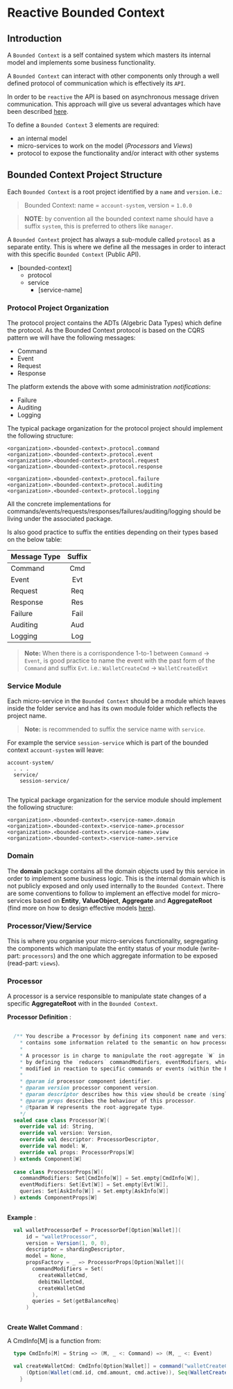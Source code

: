 # Reactive Bounded Context

## Introduction

A `Bounded Context` is a self contained system which masters its internal model and implements some business functionality.

A `Bounded Context` can interact with other components only through a well defined protocol of communication
which is effectively its `API`.

In order to be `reactive` the API is based on asynchronous message driven communication. This approach will give us several advantages
 which have been described [here](TODO).
 
To define a `Bounded Context` 3 elements are required:
 
 - an internal model
 - micro-services to work on the model (_Processors_ and _Views_)
 - protocol to expose the functionality and/or interact with other systems

  
## Bounded Context Project Structure

Each `Bounded Context` is a root project identified by a `name` and `version`.
i.e.:
> Bounded Context: name = `account-system`, version = `1.0.0`

> **NOTE**: by convention all the bounded context name should have a suffix `system`, this is preferred to others like `manager`.

A `Bounded Context` project has always a sub-module called `protocol` as a separate entity. This is where we define
all the messages in order to interact with this specific `Bounded Context` (Public API).


- [bounded-context]
  - protocol
  - service
    - [service-name]
    
### Protocol Project Organization

The protocol project contains the ADTs (Algebric Data Types) which define the protocol. As the Bounded Context protocol is based on the CQRS
pattern we will have the following messages:

- Command
- Event
- Request
- Response

The platform extends the above with some administration *notifications*:

- Failure
- Auditing
- Logging

The typical package organization for the protocol project should implement the following structure:

```
<organization>.<bounded-context>.protocol.command
<organization>.<bounded-context>.protocol.event
<organization>.<bounded-context>.protocol.request
<organization>.<bounded-context>.protocol.response

<organization>.<bounded-context>.protocol.failure
<organization>.<bounded-context>.protocol.auditing
<organization>.<bounded-context>.protocol.logging
```

All the concrete implementations for commands/events/requests/responses/failures/auditing/logging should be 
living under the associated package.

Is also good practice to suffix the entities depending on their types based on the below table:

| Message Type        | Suffix |
| ------------------- |:------:|
| Command             | Cmd    |
| Event               | Evt    |
| Request             | Req    |
| Response            | Res    |
| Failure             | Fail   |
| Auditing            | Aud    |
| Logging             | Log    |

> **Note:** When there is a corrispondence 1-to-1 between `Command` -> `Event`, is good practice
> to name the event with the past form of the `Command` and suffix `Evt`. i.e.:
> `WalletCreateCmd` -> `WalletCreatedEvt`

### Service Module

Each micro-service in the `Bounded Context` should be a module which leaves inside the folder service and has its own module folder
which reflects the project name.

> **Note:** is recommended to suffix the service name with `service`.

For example the service `session-service` which is part of the bounded context `account-system` will leave:

```
account-system/
  . . .
  service/
    session-service/
    
```

The typical package organization for the service module should implement the following structure:

```
<organization>.<bounded-context>.<service-name>.domain
<organization>.<bounded-context>.<service-name>.processor
<organization>.<bounded-context>.<service-name>.view
<organization>.<bounded-context>.<service-name>.service
```

### Domain
 The __domain__ package contains all the domain objects used by this service in order to implement some business logic. 
 This is the internal domain which is not publicly exposed and only used internally to the `Bounded Context`.
 There are some conventions to follow to implement an effective model for micro-services based on __Entity__, __ValueObject__, 
 __Aggregate__ and __AggregateRoot__ (find more on how to design effective models [here](TODO)).
 
 
### Processor/View/Service
  This is where you organise your micro-services functionality, segregating the components which manipulate the entity status of your
  module (write-part: `processors`) and the one which aggregate information to be exposed (read-part: `views`).
  
### Processor
  
  A processor is a service responsible to manipulate state changes of a specific __AggregateRoot__ with in the `Bounded Context`.
  
  __Processor Definition__ :
  
```scala
 
  /** You describe a Processor by defining its component name and version, a descriptor which
    * contains some information related to the semantic on how processors are created (singleton, entity etc...)
    *
    * A processor is in charge to manipulate the root-aggregate `W` in order to guarantee consistence, this is done
    * by defining the `reducers` commandModifiers, eventModifiers, which describes how the root-aggregate should be
    * modified in reaction to specific commands or events (within the ProcessorProps[W].
    *
    * @param id processor component identifier.
    * @param version processor component version.
    * @param descriptor describes how this view should be create (singleton, per entity id etc...).
    * @param props describes the behaviour of this processor.
    * @tparam W represents the root-aggregate type.
    */
  sealed case class Processor[W](
    override val id: String,
    override val version: Version,
    override val descriptor: ProcessorDescriptor,
    override val model: W,
    override val props: ProcessorProps[W]
  ) extends Component[W]
  
  case class ProcessorProps[W](
    commandModifiers: Set[CmdInfo[W]] = Set.empty[CmdInfo[W]],
    eventModifiers: Set[Evt[W]] = Set.empty[Evt[W]],
    queries: Set[AskInfo[W]] = Set.empty[AskInfo[W]]
  ) extends ComponentProps[W]
  
```
  
  __Example__ :
  
```scala
  val walletProcessorDef = ProcessorDef[Option[Wallet]](
      id = "walletProcessor",
      version = Version(1, 0, 0),
      descriptor = shardingDescriptor,
      model = None,
      propsFactory = _ => ProcessorProps[Option[Wallet]](
        commandModifiers = Set(
          createWalletCmd,
          debitWalletCmd,
          createWalletCmd
        ),
        queries = Set(getBalanceReq)
      )
      
```
  
  __Create Wallet Command__ :
  
  A CmdInfo[M] is a function from:
```scala
  type CmdInfo[M] = String => (M, _ <: Command) => (M, _ <: Event)
```
  
```scala
  val createWalletCmd: CmdInfo[Option[Wallet]] = command("walletCreateCmd") { (optWallet: Option[Wallet], cmd: WalletCreateCmd) =>
      (Option(Wallet(cmd.id, cmd.amount, cmd.active)), Seq(WalletCreatedEvt(cmd.id, cmd.amount, cmd.active)))
    }
 
```